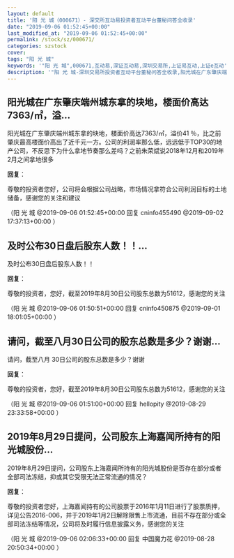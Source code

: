```yaml
---
layout: default
title: '阳 光 城（000671）- 深交所互动易投资者互动平台董秘问答全收录'
date: "2019-09-06 01:52:45+00:00"
last_modified_at: "2019-09-06 01:52:45+00:00"
permalink: /stock/sz/000671/
categories: szstock
cover: 
tags: "阳 光 城"
keywords: '"阳 光 城",000671,互动易,深证互动易,深圳交易所,上证易互动,上证e互动'
description: '"阳 光 城-深圳交易所投资者互动平台董秘问答全收录,阳光城在广东肇庆端州城东拿的块地，楼面价高达7363/㎡，溢价41 ％，比之前肇庆最高楼面价高出了近千元一方。公司的利润率那么低，远远低于TOP30的地产公司，不反思下为什么拿地节奏那么差吗？之前朱荣斌说2018年12月和2019年2月之间拿地很多"'
---
```


## 阳光城在广东肇庆端州城东拿的块地，楼面价高达7363/㎡，溢...

阳光城在广东肇庆端州城东拿的块地，楼面价高达7363/㎡，溢价41 ％，比之前肇庆最高楼面价高出了近千元一方。公司的利润率那么低，远远低于TOP30的地产公司，不反思下为什么拿地节奏那么差吗？之前朱荣斌说2018年12月和2019年2月之间拿地很多

**回复**：

尊敬的投资者您好，公司将会根据公司战略，市场情况拿符合公司利润目标的土地储备，感谢您的关注和建议 

（阳 光 城  @2019-09-06 01:52:45+00:00 回复 cninfo455490  @2019-09-02 17:37:13+00:00 ）

## 及时公布30日盘后股东人数！！...

及时公布30日盘后股东人数！！

**回复**：

尊敬的投资者，您好，截至2019年8月30日公司股东总数为51612，感谢您的关注 

（阳 光 城  @2019-09-06 01:50:51+00:00 回复 cninfo450875  @2019-09-01 18:01:05+00:00 ）

## 请问，截至八月30日公司的股东总数是多少？谢谢...

请问，截至八月 30日公司的股东总数是多少？谢谢

**回复**：

尊敬的投资者，您好，截至2019年8月30日公司股东总数为51612，感谢您的关注 

（阳 光 城  @2019-09-06 01:51:00+00:00 回复 hellopity  @2019-08-29 23:33:58+00:00 ）

## 2019年8月29日提问，公司股东上海嘉闻所持有的阳光城股份...

2019年8月29日提问，公司股东上海嘉闻所持有的阳光城股份是否存在部分或者全部司法冻结，抑或其它受限无法正常流通的情况？

**回复**：

尊敬的投资者您好，上海嘉闻持有的公司股票于2016年1月11日进行了股票质押，详见公告2016-006，并于2019年1月2日解除限售上市流通，目前不存在部分或全部司法冻结等情况，公司将及时履行信息披露义务，感谢您的关注 

（阳 光 城  @2019-09-06 02:06:33+00:00 回复 中国魔力花  @2019-08-28 20:50:34+00:00 ）

